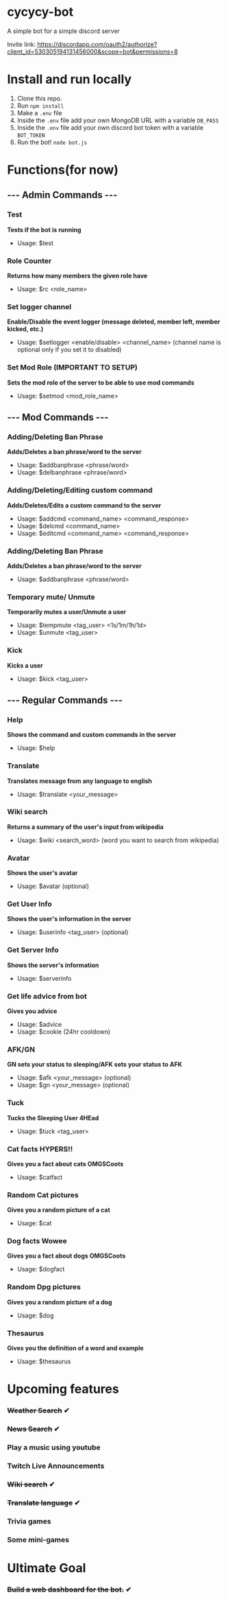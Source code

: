 # cycycy-bot
A simple bot for a simple discord server

Invite link: https://discordapp.com/oauth2/authorize?client_id=530305194131456000&scope=bot&permissions=8

# Install and run locally
1. Clone this repo.
2. Run ```npm install```
2. Make a ```.env``` file 
3. Inside the ```.env``` file add your own MongoDB URL with a variable ```DB_PASS```
3. Inside the ```.env``` file add your own discord bot token with a variable ```BOT_TOKEN```
4. Run the bot! ```node bot.js```

# Functions(for now)
## --- Admin Commands ---
  ### Test
  **Tests if the bot is running**
  * Usage: $test
  
  ### Role Counter
  **Returns how many members the given role have**
  * Usage: $rc <role_name>
  
  ### Set logger channel
  **Enable/Disable the event logger (message deleted, member left, member kicked, etc.)**
  * Usage: $setlogger <enable/disable> <channel_name> (channel name is optional only if you set it to disabled)
  
   ### Set Mod Role **(IMPORTANT TO SETUP)**
  **Sets the mod role of the server to be able to use mod commands**
  * Usage: $setmod <mod_role_name>
  
## --- Mod Commands ---
  ### Adding/Deleting Ban Phrase
  **Adds/Deletes a ban phrase/word to the server**
  * Usage: $addbanphrase <phrase/word>
  * Usage: $delbanphrase <phrase/word>
  
  ### Adding/Deleting/Editing custom command
  **Adds/Deletes/Edits a custom command to the server**
  * Usage: $addcmd <command_name> <command_response>
  * Usage: $delcmd <command_name>
  * Usage: $editcmd <command_name> <command_response>
  
  ### Adding/Deleting Ban Phrase
  **Adds/Deletes a ban phrase/word to the server**
  * Usage: $addbanphrase <phrase/word>
  
  ### Temporary mute/ Unmute
  **Temporarily mutes a user/Unmute a user**
  * Usage: $tempmute <tag_user> <1s/1m/1h/1d>
  * Usage: $unmute <tag_user>

  ### Kick
  **Kicks a user**
  * Usage: $kick <tag_user>
  
## --- Regular Commands ---
  ### Help
  **Shows the command and custom commands in the server**
  * Usage: $help
  
  ### Translate
  **Translates message from any language to english**
  * Usage: $translate <your_message>

  ### Wiki search
  **Returns a summary of the user's input from wikipedia**
  * Usage: $wiki <search_word> (word you want to search from wikipedia)

  ### Avatar
  **Shows the user's avatar**
  * Usage: $avatar <user> (optional)

  ### Get User Info
  **Shows the user's information in the server**
  * Usage: $userinfo <tag_user> (optional)
  
  ### Get Server Info
  **Shows the server's information**
  * Usage: $serverinfo
  
  ### Get life advice from bot
  **Gives you advice**
  * Usage: $advice
  * Usage: $cookie (24hr cooldown)

  ### AFK/GN
  **GN sets your status to sleeping/AFK sets your status to AFK**
  * Usage: $afk <your_message> (optional)
  * Usage: $gn <your_message> (optional)
  
  ### Tuck
  **Tucks the Sleeping User 4HEad**
  * Usage: $tuck <tag_user>
  
  ### Cat facts HYPERS!!
  **Gives you a fact about cats OMGSCoots**
  * Usage: $catfact
  
  ### Random Cat pictures
  **Gives you a random picture of a cat**
  * Usage: $cat
  
  ### Dog facts Wowee
  **Gives you a fact about dogs OMGSCoots**
  * Usage: $dogfact
  
  ### Random Dpg pictures
  **Gives you a random picture of a dog**
  * Usage: $dog <breed>

  ### Thesaurus
  **Gives you the definition of a word and example**
  * Usage: $thesaurus <word>


# Upcoming features
### ~~Weather Search~~ ✔
### ~~News Search~~ ✔
### Play a music using youtube
### Twitch Live Announcements
### ~~Wiki search~~ ✔
### ~~Translate language~~ ✔
### Trivia games
### Some mini-games

# Ultimate Goal
### ~~Build a web dashboard for the bot.~~ ✔
